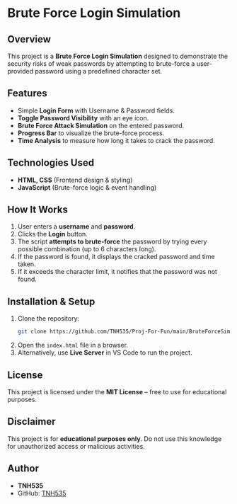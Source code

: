 # Brute Force Login Simulation

## Overview
This project is a **Brute Force Login Simulation** designed to demonstrate the security risks of weak passwords by attempting to brute-force a user-provided password using a predefined character set.

## Features
- Simple **Login Form** with Username & Password fields.
- **Toggle Password Visibility** with an eye icon.
- **Brute Force Attack Simulation** on the entered password.
- **Progress Bar** to visualize the brute-force process.
- **Time Analysis** to measure how long it takes to crack the password.

## Technologies Used
- **HTML, CSS** (Frontend design & styling)
- **JavaScript** (Brute-force logic & event handling)

## How It Works
1. User enters a **username** and **password**.
2. Clicks the **Login** button.
3. The script **attempts to brute-force** the password by trying every possible combination (up to 6 characters long).
4. If the password is found, it displays the cracked password and time taken.
5. If it exceeds the character limit, it notifies that the password was not found.

## Installation & Setup
1. Clone the repository:
   ```sh
   git clone https://github.com/TNH535/Proj-For-Fun/main/BruteForceSim.git
   ```
2. Open the `index.html` file in a browser.
3. Alternatively, use **Live Server** in VS Code to run the project.

## License
This project is licensed under the **MIT License** – free to use for educational purposes.

## Disclaimer
This project is for **educational purposes only**. Do not use this knowledge for unauthorized access or malicious activities.

## Author
- **TNH535**
- GitHub: [TNH535](https://github.com/TNH535)

